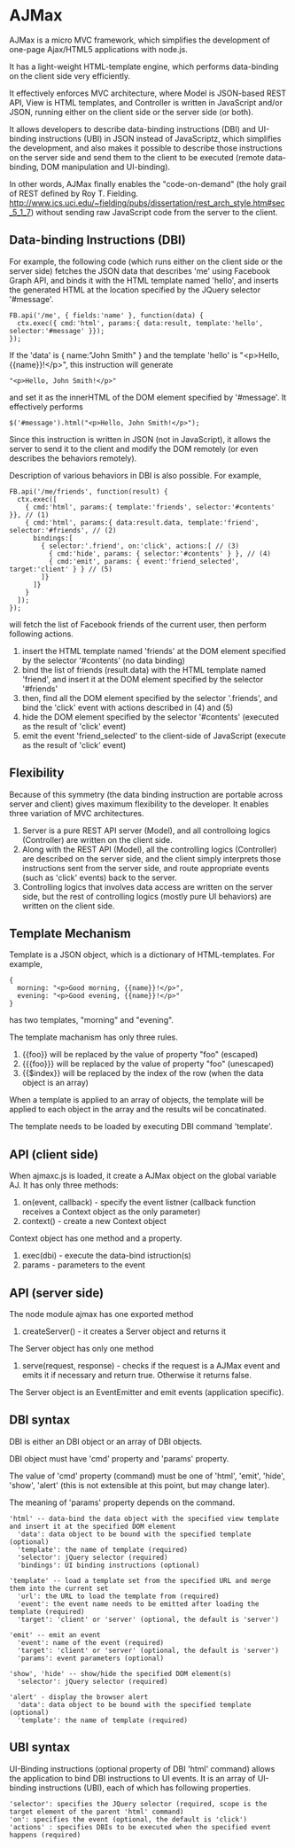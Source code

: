 AJMax
=====

AJMax is a micro MVC framework, which simplifies the development of one-page Ajax/HTML5 applications with node.js.

It has a light-weight HTML-template engine, which performs data-binding on the client side very efficiently.

It effectively enforces MVC architecture, where Model is JSON-based REST API, View is HTML templates,
and Controller is written in JavaScript and/or JSON, running either on the client side or the server side (or both).

It allows developers to describe data-binding instructions (DBI) and UI-binding instructions (UBI) in JSON instead of JavaScriptz, which simplifies the development, and also makes it possible to describe those instructions on the server side and send them to the client to be executed (remote data-binding, DOM manipulation and UI-binding).

In other words, AJMax finally enables the "code-on-demand" (the holy grail of REST defined by Roy T. Fielding. http://www.ics.uci.edu/~fielding/pubs/dissertation/rest_arch_style.htm#sec_5_1_7) without sending raw JavaScript code from the server to the client.  

Data-binding Instructions (DBI)
-------------------------------

For example, the following code (which runs either on the client side or the server side) fetches the JSON data that describes 'me' using Facebook Graph API, and binds it with the HTML template named 'hello', and inserts the generated HTML at the location specified by the JQuery selector '#message'.

    FB.api('/me', { fields:'name' }, function(data) {
      ctx.exec({ cmd:'html', params:{ data:result, template:'hello', selector:'#message' }});
    });

If the 'data' is { name:"John Smith" } and the template 'hello' is "\<p>Hello, {{name}}!\</p>", this instruction will generate

    "<p>Hello, John Smith!</p>"

and set it as the innerHTML of the DOM element specified by '#message'. It effectively performs

    $('#message').html("<p>Hello, John Smith!</p>");

Since this instruction is written in JSON (not in JavaScript), it allows the server to send it to the client and modify the DOM remotely (or even describes the behaviors remotely).

Description of various behaviors in DBI is also possible. For example, 

    FB.api('/me/friends', function(result) {
      ctx.exec([
        { cmd:'html', params:{ template:'friends', selector:'#contents' }}, // (1)
        { cmd:'html', params:{ data:result.data, template:'friend', selector:'#friends', // (2)
          bindings:[
            { selector:'.friend', on:'click', actions:[ // (3)
              { cmd:'hide', params: { selector:'#contents' } }, // (4)
              { cmd:'emit', params: { event:'friend_selected', target:'client' } } // (5)
            ]}
          ]}
        }
      ]);
    });

will fetch the list of Facebook friends of the current user, then perform following actions.

1. insert the HTML template named 'friends' at the DOM element specified by the selector '#contents' (no data binding)
2. bind the list of friends (result.data) with the HTML template named 'friend', and insert it at the DOM element specified by the selector '#friends'
3. then, find all the DOM element specified by the selector '.friends', and bind the 'click' event with actions described in (4) and (5)
4. hide the DOM element specified by the selector '#contents' (executed as the result of 'click' event)
5. emit the event 'friend_selected' to the client-side of JavaScript (execute as the result of 'click' event)

Flexibility
-----------

Because of this symmetry (the data binding instruction are portable across server and client) gives maximum flexibility to the developer. It enables three variation of MVC architectures.

1. Server is a pure REST API server (Model), and all controlloing logics (Controller) are written on the client side. 
2. Along with the REST API (Model), all the controlling logics (Controller) are described on the server side, and the client simply interprets those instructions sent from the server side, and route appropriate events (such as 'click' events) back to the server.
3. Controlling logics that involves data access are written on the server side, but the rest of controlling logics (mostly pure UI behaviors) are written on the client side. 

Template Mechanism
------------------

Template is a JSON object, which is a dictionary of HTML-templates. For example, 

    {
      morning: "<p>Good morning, {{name}}!</p>",
      evening: "<p>Good evening, {{name}}!</p>"
    }
    
has two templates, "morning" and "evening". 

The template machanism has only three rules.

1. {{foo}} will be replaced by the value of property "foo" (escaped)
2. {{{foo}}} will be replaced by the value of property "foo" (unescaped)
3. {{$index}} will be replaced by the index of the row (when the data object is an array)

When a template is applied to an array of objects, the template will be applied to each object in the array and the results wil be concatinated.

The template needs to be loaded by executing DBI command 'template'.

API (client side)
-----------------

When ajmaxc.js is loaded, it create a AJMax object on the global variable AJ. It has only three methods:

1. on(event, callback) - specify the event listner (callback function receives a Context object as the only parameter)
2. context() - create a new Context object

Context object has one method and a property. 

1. exec(dbi) - execute the data-bind istruction(s)
2. params - parameters to the event

API (server side)
-----------------

The node module ajmax has one exported method

1. createServer() - it creates a Server object and returns it

The Server object has only one method

1. serve(request, response) - checks if the request is a AJMax event and emits it if necessary and return true. Otherwise it returns false. 

The Server object is an EventEmitter and emit events (application specific). 

DBI syntax
----------

DBI is either an DBI object or an array of DBI objects.

DBI object must have 'cmd' property and 'params' property.

The value of 'cmd' property (command) must be one of 'html', 'emit', 'hide', 'show', 'alert' (this is not extensible at this point, but may change later). 

The meaning of 'params' property depends on the command.

    'html' -- data-bind the data object with the specified view template and insert it at the specified DOM element
      'data': data object to be bound with the specified template (optional)
      'template': the name of template (required)
      'selector': jQuery selector (required)
      'bindings': UI binding instructions (optional)
      
    'template' -- load a template set from the specified URL and merge them into the current set
      'url': the URL to load the template from (required)
      'event': the event name needs to be emitted after loading the template (required)
      'target': 'client' or 'server' (optional, the default is 'server')

    'emit' -- emit an event
      'event': name of the event (required)
      'target': 'client' or 'server' (optional, the default is 'server')
      'params': event parameters (optional)
      
    'show', 'hide' -- show/hide the specified DOM element(s)
      'selector': jQuery selector (required)
      
    'alert' - display the browser alert
      'data': data object to be bound with the specified template (optional)
      'template': the name of template (required)

UBI syntax
----------

UI-Binding instructions (optional property of DBI 'html' command) allows the application to bind DBI instructions to UI events. It is an array of UI-binding instructions (UBI), each of which has following properties.

    'selector': specifies the JQuery selector (required, scope is the target element of the parent 'html' command)
    'on': specifies the event (optional, the default is 'click')
    'actions' : specifies DBIs to be executed when the specified event happens (required)
    


